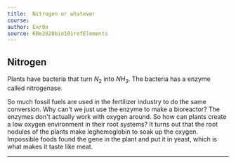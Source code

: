 ```yaml
---
title:  Nitrogen or whatever
course: 
author: Exr0n
source: KBe2020bio101refElements
---
```


## Nitrogen
Plants have bacteria that turn $N_2$ into $NH_3$. The bacteria has a enzyme called nitrogenase.

So much fossil fuels are used in the fertilizer industry to do the same conversion. Why can't we just use the enzyme to make a bioreactor? The enzymes don't actually work with oxygen around. So how can plants create a low oxygen environment in their root systems?
It turns out that the root nodules of the plants make leghemoglobin to soak up the oxygen. Impossible foods found the gene in the plant and put it in yeast, which is what makes it taste like meat. 

---